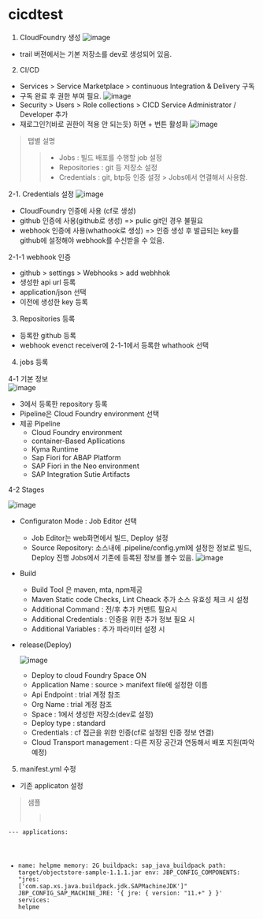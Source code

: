 # cicdtest

1. CloudFoundry 생성
![image](https://github.com/kangseunghyun/cicdtest/assets/21374560/94d0128b-6ec0-4a3a-9825-8deeec7b693a)
- trail 버젼에서는 기본 저장소를 dev로 생성되어 있음.

2. CI/CD
- Services > Service Marketplace > continuous Integration & Delivery 구독
- 구독 완료 후 권한 부여 필요. 
![image](https://github.com/kangseunghyun/cicdtest/assets/21374560/d75d3259-2682-4c29-a268-9f660e9c0b83)
- Security > Users > Role collections > CICD Service Administrator / Developer 추가
- 재로그인?(바로 권한이 적용 안 되는듯) 하면 + 번튼 활성화
![image](https://github.com/kangseunghyun/cicdtest/assets/21374560/c5144478-c352-4f20-a3e6-db90456c9c4f)
> 탭별 설명
>> * Jobs : 빌드 배포를 수행할 job 설정
>> * Repositories : git 등 저장소 설정
>> * Credentials : git, btp등 인증 설정 > Jobs에서 연결해서 사용함. 

2-1. Credentials 설정
![image](https://github.com/kangseunghyun/cicdtest/assets/21374560/514a6fa8-bb2e-4a64-8fb2-58065617c7d3)
* CloudFoundry 인증에 사용 (cf로 생성)
* github 인증에 사용(github로 생성) => pulic git인 경우 불필요
* webhook 인증에 사용(whathook로 생성) => 인증 생성 후 발급되는 key를 github에 설정해야 webhook를 수신받을 수 있음.

2-1-1 webhook 인증
  - github > settings > Webhooks > add webhhok
  - 생성한 api url 등록
  - application/json 선택
  - 이전에 생성한 key 등록

3.  Repositories 등록
- 등록한 github 등록
- webhook evenct receiver에 2-1-1에서 등록한 whathook 선택
  
4. jobs 등록
  
4-1 기본 정보  
![image](https://github.com/kangseunghyun/cicdtest/assets/21374560/a470bb77-fd1a-4d77-9f19-2791b16c7c71)
  - 3에서 등록한 repository 등록
  - Pipeline은 Cloud Foundry environment 선택
  - 제공 Pipeline
    * Cloud Foundry environment
    * container-Based Apllications
    * Kyma Runtime
    * Sap Fiori for ABAP Platform
    * SAP Fiori in the Neo environment
    * SAP Integration Sutie Artifacts 

4-2 Stages

![image](https://github.com/kangseunghyun/cicdtest/assets/21374560/9c400bbd-b0c0-4c85-a03a-da326a9ed370)

- Configuraton Mode : Job Editor 선택
   * Job Editor는 web화면에서 빌드, Deploy 설정
   * Source Repository: 소스내에 .pipeline/config.yml에 설정한 정보로 빌드, Deploy 진행
                        Jobs에서 기존에 등록된 정보를 볼수 있음.
![image](https://github.com/kangseunghyun/cicdtest/assets/21374560/46aefeaf-3cfd-4a7f-9dfb-9351be05796e)
   
- Build
  * Build Tool 은 maven, mta, npm제공
  * Maven Static code Checks, Lint Cheack 추가 소스 유효성 체크 시 설정
  * Additional Command : 전/후 추가 커맨트 필요시 
  * Additional Credentials : 인증을 위한 추가 정보 필요 시 
  * Additional Variables : 추가 파라미터 설정 시
 
- release(Deploy)
  
  ![image](https://github.com/kangseunghyun/cicdtest/assets/21374560/f9bc725c-a3cf-4cb3-9299-867f9351e6ee)

  * Deploy to cloud Foundry Space ON
  * Application Name : source > manifext file에 설정한 이름
  * Api Endpoint : trial 계정 참조
  * Org Name : trial 계정 참조
  * Space : 1에서 생성한 저장소(dev로 설정)
  * Deploy type : standard
  * Credentials : cf 접근을 위한 인증(cf로 설정된 인증 정보 연결)
  * Cloud Transport management : 다른 저장 공간과 연동해서 배포 지원(파악 예정)
     
5. manifest.yml 수정
- 기존 applicaton 설정
> 샘플
>><pre>
<code>---
applications:
- name: helpme
  memory: 2G
  buildpack: sap_java_buildpack
  path: target/objectstore-sample-1.1.1.jar
  env:
    JBP_CONFIG_COMPONENTS: "jres: ['com.sap.xs.java.buildpack.jdk.SAPMachineJDK']"
    JBP_CONFIG_SAP_MACHINE_JRE: '{ jre: { version: "11.+" } }'
  services:
    helpme
</code>
</pre>



   
